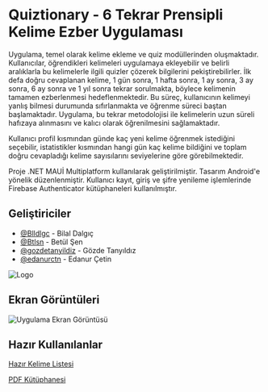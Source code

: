 
# Quiztionary - 6 Tekrar Prensipli Kelime Ezber Uygulaması

Uygulama, temel olarak kelime ekleme ve quiz modüllerinden oluşmaktadır. Kullanıcılar, öğrendikleri kelimeleri uygulamaya ekleyebilir ve belirli aralıklarla bu kelimelerle ilgili quizler çözerek bilgilerini pekiştirebilirler. İlk defa doğru cevaplanan kelime, 1 gün sonra, 1 hafta sonra, 1 ay sonra, 3 ay sonra, 6 ay sonra ve 1 yıl sonra tekrar sorulmakta, böylece kelimenin tamamen ezberlenmesi hedeflenmektedir. Bu süreç, kullanıcının kelimeyi yanlış bilmesi durumunda sıfırlanmakta ve öğrenme süreci baştan başlamaktadır. Uygulama, bu tekrar metodolojisi ile kelimelerin uzun süreli hafızaya alınmasını ve kalıcı olarak öğrenilmesini sağlamaktadır.

Kullanıcı profil kısmından günde kaç yeni kelime öğrenmek istediğini seçebilir, istatistikler kısmından hangi gün kaç kelime bildiğini ve toplam doğru cevapladığı kelime sayısılarını seviyelerine göre görebilmektedir. 

Proje .NET MAUİ Multiplatform kullanılarak geliştirilmiştir. Tasarım Android'e yönelik düzenlenmiştir. Kullanıcı kayıt, giriş ve şifre yenileme işlemlerinde Firebase Authenticator kütüphaneleri kullanılmıştır.
## Geliştiriciler

- [@Blldlgc](https://github.com/blldlgc) - Bilal Dalgıç
- [@Btlsn](https://github.com/Btlsn) - Betül Şen
- [@gozdetanyildiz](https://github.com/gozdetanyildiz) - Gözde Tanyıldız
- [@edanurctn](https://github.com/edanurctn) - Edanur Çetin

  
![Logo](https://github.com/blldlgc/Sozluk/assets/119047452/f28d562f-e471-4ee1-ab92-9354ccc7db89)

    
## Ekran Görüntüleri

![Uygulama Ekran Görüntüsü](https://github.com/blldlgc/Sozluk/assets/119047452/55bd01ec-d387-4fb0-b3f8-5324697f58a3 "Ekran Görüntüsü" )



  
## Hazır Kullanılanlar

[Hazır Kelime Listesi](https://ingilizce-kursu.gen.tr/ingilizcede-en-cok-kullanilan-1000-kelime/)

[PDF Kütüphanesi](https://github.com/GemBoxLtd/GemBox.Pdf.Examples/tree/master/C%23/Platforms/MAUI)
